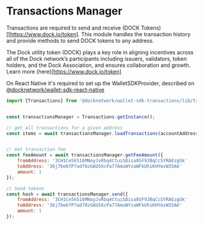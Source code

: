 
# Transactions Manager

Transactions are required to send and receive (DOCK Tokens)[[https://www.dock.io/token]. This module handles the transaction history and provide methods to send DOCK tokens to any address.

The Dock utility token (DOCK) plays a key role in aligning incentives across all of the Dock network’s participants including issuers, validators, token holders, and the Dock Association, and ensures collaboration and growth. Learn more (here)[https://www.dock.io/token]

On React Native it's required to set up the WalletSDKProvider, described on [@docknetwork/wallet-sdk-react-native](https://www.npmjs.com/package/@docknetwork/wallet-sdk-react-native)

```js
import {Transactions} from '@docknetwork/wallet-sdk-transactions/lib/transactions';


const transactionsManager = Transactions.getInstance();

// get all transactions for a given address
const items = await transactionsManager.loadTransactions(accountAddress;


// Get transaction fee
const feeAmount = await transactionsManager.getFeeAmount({
    fromAddress: '3CH1Ce5k516MNoyJvRbq4CtuiSDisa8SF9JBqCcSYRAEzgUk'
    toAddress: '36j7be6fP7ad78zGAU5XcPa77AmuWYzaWFkUhiKHYmzW35A6'
    amount: 1
});

// Send tokens
const hash = await transactionsManager.send({
    fromAddress: '3CH1Ce5k516MNoyJvRbq4CtuiSDisa8SF9JBqCcSYRAEzgUk'
    toAddress: '36j7be6fP7ad78zGAU5XcPa77AmuWYzaWFkUhiKHYmzW35A6'
    amount: 1
});
```

